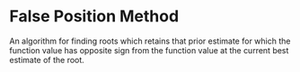 # False Position Method

An algorithm for finding roots which retains that prior estimate for which the function value has opposite sign from the function value at the current best estimate of the root.
